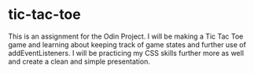 # tic-tac-toe
This is an assignment for the Odin Project. I will be making a Tic Tac Toe game and learning about keeping track of game states and further use of addEventListeners. I will be practicing my CSS skills further more as well and create a clean and simple presentation.